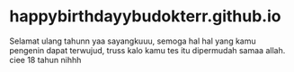 # happybirthdayybudokterr.github.io
Selamat ulang tahunn yaa sayangkuuu, semoga hal hal yang kamu pengenin dapat terwujud, truss kalo kamu tes itu dipermudah samaa allah. ciee 18 tahun nihhh
